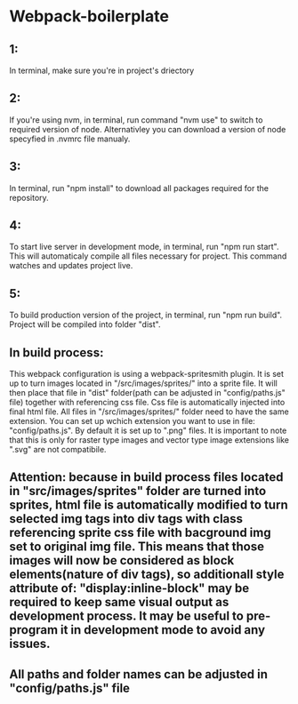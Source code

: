 # Webpack-boilerplate

## 1: 
In terminal, make sure you're in project's driectory

## 2: 
If you're using nvm, in terminal, run command "nvm use" to switch to required version of node. Alternativley you can download a version of node specyfied in .nvmrc file manualy.

## 3: 
In terminal, run "npm install" to download all packages required for the repository.

## 4: 
To start live server in development mode, in terminal, run "npm run start". This will automaticaly compile all files necessary for project. This command watches and updates project live.

## 5: 
To build production version of the project, in terminal, run "npm run build". Project will be compiled into folder "dist".

## In build process:
This webpack configuration is using a webpack-spritesmith plugin. It is set up to turn images located in "/src/images/sprites/" into a sprite file. It will then place that file in "dist" folder(path can be adjusted in "config/paths.js" file) together with referencing css file. Css file is automatically injected into final html file. All files in "/src/images/sprites/" folder need to have the same extension. You can set up wchich extension you want to use in file: "config/paths.js". By default it is set up to ".png" files. It is important to note that this is only for raster type images and vector type image extensions like ".svg" are not compatibile.

## Attention: because in build process files located in "src/images/sprites" folder are turned into sprites, html file is automatically modified to turn selected img tags into div tags with class referencing sprite css file with bacground img set to original img file. This means that those images will now be considered as block elements(nature of div tags), so additionall style attribute of: "display:inline-block" may be required to keep same visual output as development process. It may be useful to pre-program it in development mode to avoid any issues.

## All paths and folder names can be adjusted in "config/paths.js" file
